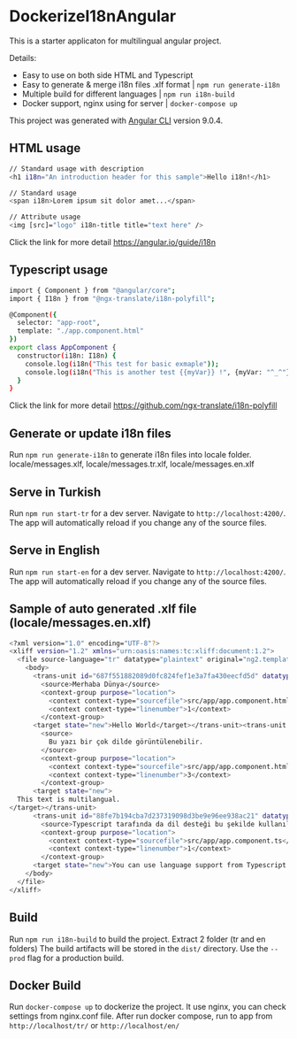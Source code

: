 # DockerizeI18nAngular

This is a starter applicaton for multilingual angular project.

Details:
* Easy to use on both side HTML and Typescript
* Easy to generate & merge i18n files .xlf format | `npm run generate-i18n`
* Multiple build for different languages | `npm run i18n-build`
* Docker support, nginx using for server | `docker-compose up`

This project was generated with [Angular CLI](https://github.com/angular/angular-cli) version 9.0.4.

## HTML usage

```sh
// Standard usage with description
<h1 i18n="An introduction header for this sample">Hello i18n!</h1>

// Standard usage
<span i18n>Lorem ipsum sit dolor amet...</span>

// Attribute usage
<img [src]="logo" i18n-title title="text here" />
```
Click the link for more detail https://angular.io/guide/i18n

## Typescript usage

```sh
import { Component } from "@angular/core";
import { I18n } from "@ngx-translate/i18n-polyfill";

@Component({
  selector: "app-root",
  template: "./app.component.html"
})
export class AppComponent {
  constructor(i18n: I18n) {
    console.log(i18n("This test for basic exmaple"));
    console.log(i18n("This is another test {{myVar}} !", {myVar: "^_^"}));
  }
}
```

Click the link for more detail https://github.com/ngx-translate/i18n-polyfill

## Generate or update i18n files

Run `npm run generate-i18n` to generate i18n files into locale folder. locale/messages.xlf, locale/messages.tr.xlf, locale/messages.en.xlf

## Serve in Turkish

Run `npm run start-tr` for a dev server. Navigate to `http://localhost:4200/`. The app will automatically reload if you change any of the source files.

## Serve in English

Run `npm run start-en` for a dev server. Navigate to `http://localhost:4200/`. The app will automatically reload if you change any of the source files.

## Sample of auto generated .xlf file (locale/messages.en.xlf)

```sh
<?xml version="1.0" encoding="UTF-8"?>
<xliff version="1.2" xmlns="urn:oasis:names:tc:xliff:document:1.2">
  <file source-language="tr" datatype="plaintext" original="ng2.template" target-language="en">
    <body>
      <trans-unit id="687f551882089d0fc824fef1e3a7fa430eecfd5d" datatype="html">
        <source>Merhaba Dünya</source>
        <context-group purpose="location">
          <context context-type="sourcefile">src/app/app.component.html</context>
          <context context-type="linenumber">1</context>
        </context-group>
      <target state="new">Hello World</target></trans-unit><trans-unit id="8f0301b64b90846d7bf84a0519e087ad3f788234" datatype="html">
        <source>
          Bu yazı bir çok dilde görüntülenebilir.
        </source>
        <context-group purpose="location">
          <context context-type="sourcefile">src/app/app.component.html</context>
          <context context-type="linenumber">3</context>
        </context-group>
      <target state="new">
  This text is multilangual.
</target></trans-unit>
      <trans-unit id="88fe7b194cba7d237319098d3be9e96ee938ac21" datatype="html">
        <source>Typescript tarafında da dil desteği bu şekilde kullanılıyor.</source>
        <context-group purpose="location">
          <context context-type="sourcefile">src/app/app.component.ts</context>
          <context context-type="linenumber">1</context>
        </context-group>
      <target state="new">You can use language support from Typescript like this way!</target></trans-unit>
    </body>
  </file>
</xliff>
```

## Build

Run `npm run i18n-build` to build the project. Extract 2 folder (tr and en folders) The build artifacts will be stored in the `dist/` directory. Use the `--prod` flag for a production build.

## Docker Build

Run `docker-compose up` to dockerize the project. It use nginx, you can check settings from nginx.conf file.
After run docker compose, run to app from `http://localhost/tr/` or `http://localhost/en/` 
